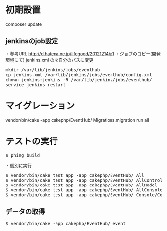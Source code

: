 初期設置
======================
composer update

jenkinsのjob設定
---------------------------
・参考URL http://d.hatena.ne.jp/lifegood/20121214/p1
・ジョブのコピー(開発環境にて)
jenkins.xml の<customWorkspace></customWorkspace>を自分のパスに変更
<pre>
mkdir /var/lib/jenkins/jobs/eventhub
cp jenkins.xml /var/lib/jenkins/jobs/eventhub/config.xml
chown jenkins:jenkins -R /var/lib/jenkins/jobs/eventhub/
service jenkins restart
</pre>


マイグレーション
======================
vendor/bin/cake -app cakephp/EventHub/ Migrations.migration run all


テストの実行
======================
<pre>
$ phing build
</pre>

・個別に実行
<pre>
$ vendor/bin/cake test app -app cakephp/EventHub/ All
$ vendor/bin/cake test app -app cakephp/EventHub/ AllController
$ vendor/bin/cake test app -app cakephp/EventHub/ AllModel
$ vendor/bin/cake test app -app cakephp/EventHub/ AllConsole
$ vendor/bin/cake test app -app cakephp/EventHub/ Console/Command/Task/EventImport
</pre>




データの取得
--------------------------
<pre>
$ vendor/bin/cake -app cakephp/EventHub/ event
</pre>


